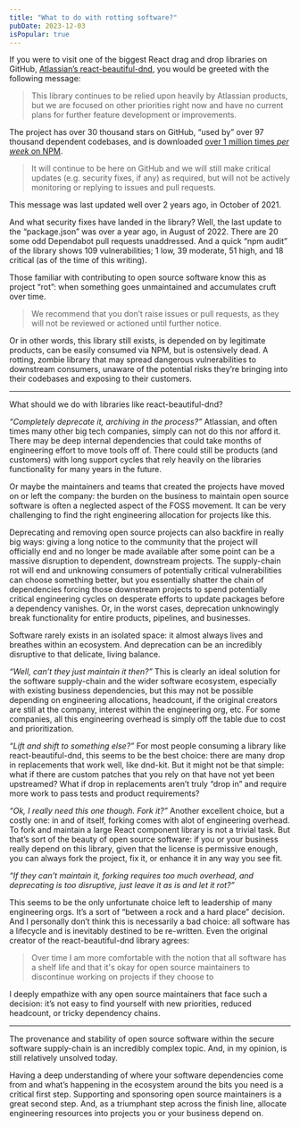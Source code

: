 ```yaml
---
title: "What to do with rotting software?"
pubDate: 2023-12-03
isPopular: true
---
```


If you were to visit one of the biggest React drag and drop libraries on GitHub,
[Atlassian’s react-beautiful-dnd](https://github.com/atlassian/react-beautiful-dnd), 
you would be greeted with the following message:

> This library continues to be relied upon heavily by Atlassian products, but
> we are focused on other priorities right now and have no current plans for
> further feature development or improvements.

The project has over 30 thousand stars on GitHub, “used by” over 97 thousand
dependent codebases, and is downloaded [over 1 million times _per week_ on NPM](https://www.npmjs.com/package/react-beautiful-dnd).

> It will continue to be here on GitHub and we will still make critical
> updates (e.g. security fixes, if any) as required, but will not be actively
> monitoring or replying to issues and pull requests.

This message was last updated well over 2 years ago, in October of 2021.

And what security fixes have landed in the library? Well, the last update to the
“package.json” was over a year ago, in August of 2022. There are 20 some odd
Dependabot pull requests unaddressed. And a quick “npm audit” of the library
shows 109 vulnerabilities; 1 low, 39 moderate, 51 high, and 18 critical (as of
the time of this writing).

Those familiar with contributing to open source software know this as project
“rot”: when something goes unmaintained and accumulates cruft over time.

> We recommend that you don’t raise issues or pull requests, as they will not
> be reviewed or actioned until further notice.

Or in other words, this library still exists, is depended on by legitimate
products, can be easily consumed via NPM, but is ostensively dead. A rotting,
zombie library that may spread dangerous vulnerabilities to downstream
consumers, unaware of the potential risks they’re bringing into their codebases
and exposing to their customers.

---

What should we do with libraries like react-beautiful-dnd?

_“Completely deprecate it, archiving in the process?”_ Atlassian, and often times
many other big tech companies, simply can not do this nor afford it. There may
be deep internal dependencies that could take months of engineering effort to
move tools off of. There could still be products (and customers) with long
support cycles that rely heavily on the libraries functionality for many years
in the future.

Or maybe the maintainers and teams that created the projects have moved on or
left the company: the burden on the business to maintain open source software is
often a neglected aspect of the FOSS movement. It can be very challenging to
find the right engineering allocation for projects like this.

Deprecating and removing open source projects can also backfire in really big
ways: giving a long notice to the community that the project will officially end
and no longer be made available after some point can be a massive disruption to
dependent, downstream projects. The supply-chain rot will end and unknowing
consumers of potentially critical vulnerabilities can choose something better,
but you essentially shatter the chain of dependencies forcing those downstream
projects to spend potentially critical engineering cycles on desperate efforts
to update packages before a dependency vanishes. Or, in the worst cases,
deprecation unknowingly break functionality for entire products, pipelines, and
businesses.

Software rarely exists in an isolated space: it almost always lives and breathes
within an ecosystem. And deprecation can be an incredibly disruptive to that
delicate, living balance.

_“Well, can’t they just maintain it then?”_ This is clearly an ideal solution for
the software supply-chain and the wider software ecosystem, especially with
existing business dependencies, but this may not be possible depending on
engineering allocations, headcount, if the original creators are still at the
company, interest within the engineering org, etc. For some companies, all this
engineering overhead is simply off the table due to cost and prioritization.

_“Lift and shift to something else?”_ For most people consuming a library like
react-beautiful-dnd, this seems to be the best choice: there are many drop in
replacements that work well, like dnd-kit. But it might not be that simple: what
if there are custom patches that you rely on that have not yet been upstreamed?
What if drop in replacements aren’t truly “drop in” and require more work to
pass tests and product requirements?

_“Ok, I really need this one though. Fork it?”_ Another excellent choice, but a
costly one: in and of itself, forking comes with alot of engineering overhead.
To fork and maintain a large React component library is not a trivial task. But
that’s sort of the beauty of open source software: if you or your business
really depend on this library, given that the license is permissive enough, you
can always fork the project, fix it, or enhance it in any way you see fit.

_“If they can’t maintain it, forking requires too much overhead, and deprecating
is too disruptive, just leave it as is and let it rot?”_

This seems to be the only unfortunate choice left to leadership of many
engineering orgs. It’s a sort of “between a rock and a hard place” decision. And
I personally don’t think this is necessarily a bad choice: all software has a
lifecycle and is inevitably destined to be re-written. Even the original creator
of the react-beautiful-dnd library agrees:

> Over time I am more comfortable with the notion that all software has a
> shelf life and that it's okay for open source maintainers to discontinue
> working on projects if they choose to 

I deeply empathize with any open source maintainers that face such a decision:
it’s not easy to find yourself with new priorities, reduced headcount, or tricky
dependency chains.

---

The provenance and stability of open source software within the secure software
supply-chain is an incredibly complex topic. And, in my opinion, is still
relatively unsolved today.

Having a deep understanding of where your software dependencies come from and
what’s happening in the ecosystem around the bits you need is a critical first
step. Supporting and sponsoring open source maintainers is a great second step.
And, as a triumphant step across the finish line, allocate engineering resources
into projects you or your business depend on.
